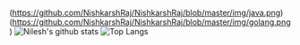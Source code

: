 (https://github.com/NishkarshRaj/NishkarshRaj/blob/master/img/java.png)
(https://github.com/NishkarshRaj/NishkarshRaj/blob/master/img/golang.png)
![Nilesh's github stats](https://github-readme-stats.vercel.app/api?username=nileshteji&show_icons=true&theme=dark)
![Top Langs](https://github-readme-stats.vercel.app/api/top-langs/?username=nileshteji&layout=compact&theme=dark)
